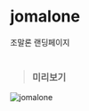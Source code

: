 # jomalone
 조말론 랜딩페이지
<br />
<br />
> ### 미리보기
![jomalone](https://user-images.githubusercontent.com/90013333/168521167-d495a900-8161-48e9-afb9-67aabb29790d.png)
